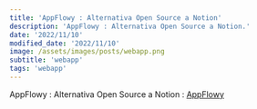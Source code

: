 ```yaml
---
title: 'AppFlowy : Alternativa Open Source a Notion'
description: 'AppFlowy : Alternativa Open Source a Notion.'
date: '2022/11/10'
modified_date: '2022/11/10'
image: /assets/images/posts/webapp.png
subtitle: 'webapp'
tags: 'webapp'
---
```


AppFlowy : Alternativa Open Source a Notion : [AppFlowy](https://www.appflowy.io/)
